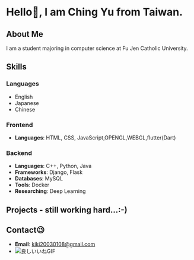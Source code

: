 
# Hello🙌, I am Ching Yu from Taiwan.

## About Me 
I am a student majoring in computer science at Fu Jen Catholic University.

## Skills

### Languages
- English
- Japanese
- Chinese

### Frontend
- **Languages**: HTML, CSS, JavaScript,OPENGL,WEBGL,flutter(Dart)

### Backend
- **Languages**: C++, Python, Java
- **Frameworks**: Django, Flask
- **Databases**: MySQL
- **Tools**: Docker
- **Researching**: Deep Learning

## Projects - still working hard...:-)

## Contact😉
- **Email**: [kiki20030108@gmail.com](mailto:kiki20030108@gmail.com)
- ![良しいいねGIF](https://github.com/chingyuuuuu/chingyuuuuu/assets/152280071/b5126e14-3249-4e4f-82a2-99a9721e63aa)

